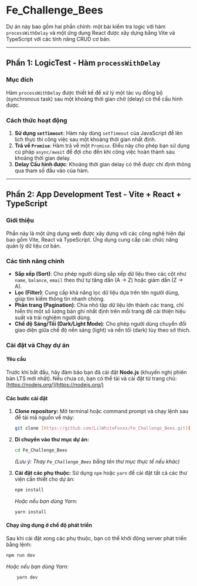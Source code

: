 # Fe_Challenge_Bees

Dự án này bao gồm hai phần chính: một bài kiểm tra logic với hàm `processWithDelay` và một ứng dụng React được xây dựng bằng Vite và TypeScript với các tính năng CRUD cơ bản.

---

## Phần 1: LogicTest - Hàm `processWithDelay`

### Mục đích

Hàm `processWithDelay` được thiết kế để xử lý một tác vụ đồng bộ (synchronous task) sau một khoảng thời gian chờ (delay) có thể cấu hình được.

### Cách thức hoạt động

1.  **Sử dụng `setTimeout`**: Hàm này dùng `setTimeout` của JavaScript để lên lịch thực thi công việc sau một khoảng thời gian nhất định.
2.  **Trả về `Promise`**: Hàm trả về một `Promise`. Điều này cho phép bạn sử dụng cú pháp `async/await` để đợi cho đến khi công việc hoàn thành sau khoảng thời gian delay.
3.  **Delay Cấu hình được**: Khoảng thời gian delay có thể được chỉ định thông qua tham số đầu vào của hàm.

---

## Phần 2: App Development Test - Vite + React + TypeScript

### Giới thiệu

Phần này là một ứng dụng web được xây dựng với các công nghệ hiện đại bao gồm Vite, React và TypeScript. Ứng dụng cung cấp các chức năng quản lý dữ liệu cơ bản.

### Các tính năng chính

-   **Sắp xếp (Sort)**: Cho phép người dùng sắp xếp dữ liệu theo các cột như `name`, `balance`, `email` theo thứ tự tăng dần (A -> Z) hoặc giảm dần (Z -> A).
-   **Lọc (Filter)**: Cung cấp khả năng lọc dữ liệu dựa trên tên người dùng, giúp tìm kiếm thông tin nhanh chóng.
-   **Phân trang (Pagination)**: Chia nhỏ tập dữ liệu lớn thành các trang, chỉ hiển thị một số lượng bản ghi nhất định trên mỗi trang để cải thiện hiệu suất và trải nghiệm người dùng.
-   **Chế độ Sáng/Tối (Dark/Light Mode)**: Cho phép người dùng chuyển đổi giao diện giữa chế độ nền sáng (light) và nền tối (dark) tùy theo sở thích.

### Cài đặt và Chạy dự án

#### Yêu cầu

Trước khi bắt đầu, hãy đảm bảo bạn đã cài đặt **Node.js** (khuyến nghị phiên bản LTS mới nhất). Nếu chưa có, bạn có thể tải và cài đặt từ trang chủ: [https://nodejs.org/](https://nodejs.org/)

#### Các bước cài đặt

1.  **Clone repository:**
    Mở terminal hoặc command prompt và chạy lệnh sau để tải mã nguồn về máy:
    ```bash
    git clone [https://github.com/LilWhiteFoxxx/Fe_Challenge_Bees.git](https://github.com/LilWhiteFoxxx/Fe_Challenge_Bees.git)
    ```

2.  **Di chuyển vào thư mục dự án:**
    ```bash
    cd Fe_Challenge_Bees
    ```
    *(Lưu ý: Thay `Fe_Challenge_Bees` bằng tên thư mục thực tế nếu khác)*

3.  **Cài đặt các phụ thuộc:**
    Sử dụng `npm` hoặc `yarn` để cài đặt tất cả các thư viện cần thiết cho dự án:
    ```bash
    npm install
    ```
    *Hoặc nếu bạn dùng Yarn:*
    ```bash
    yarn install
    ```

#### Chạy ứng dụng ở chế độ phát triển

Sau khi cài đặt xong các phụ thuộc, bạn có thể khởi động server phát triển bằng lệnh:
```bash
npm run dev
```
*Hoặc nếu bạn dùng Yarn:*
```bash
    yarn dev
```
